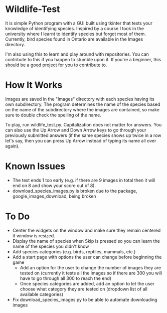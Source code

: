 # Wildlife-Test
It is simple Python program with a GUI built using tkinter that tests your knowledge of identifying species. Inspired by a course I took in the university where I learnt to identify species but forgot most of them. Currently, bird species found in Ontario are available in the Images directory.

I'm also using this to learn and play around with repositories. You can contribute to this if you happen to stumble upon it. If you're a beginner, this should be a good project for you to contribute to.

# How It Works
Images are saved in the "Images" directory with each species having its own subdirectory. The program determines the name of the species based on the name of the subdirectory where the images are contained, so make sure to double check the spelling of the name. 

To play, run wildlife_test.py. Capitalization does not matter for answers. You can also use the Up Arrow and Down Arrow keys to go through your previously submitted answers (if the same species shows up twice in a row let's say, then you can press Up Arrow instead of typing its name all over again).

# Known Issues
- The test ends 1 too early (e.g. if there are 9 images in total then it will end on 8 and show your score out of 8).
- download_species_images.py is broken due to the package, google_images_download, being broken

# To Do
- Center the widgets on the window and make sure they remain centered if window is resized.
- Display the name of species when Skip is pressed so you can learn the name of the species you didn't know
- Add species categories (e.g. birds, reptiles, mammals, etc.)
- Add a start page with options the user can change before beginning the game
  - Add an option for the user to change the number of images they are tested on (currently it tests all the images so if there are 300 you will have to go through all 300 to      reach the end)
  - Once species categories are added, add an option to let the user choose what category they are tested on (dropdown list of all available categories)
- Fix download_species_images.py to be able to automate downloading images
